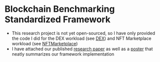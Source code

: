 # Blockchain Benchmarking Standardized Framework
- This research project is not yet open-sourced, so I have only provided the code I did for the DEX workload (see [DEX](DEX/)) and NFT Marketplace workload (see [NFTMarketplace](NFTMarketplace/))
- I have attached our published [research paper](Blockbench_v3.pdf) as well as a [poster](BBSF_Poster.pptx.pdf) that neatly summarizes our framework implementation
